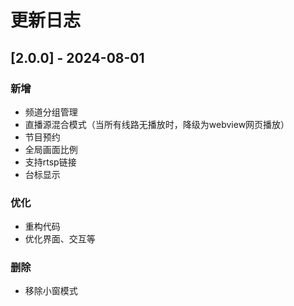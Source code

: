 # 更新日志

## [2.0.0] - 2024-08-01

### 新增

- 频道分组管理
- 直播源混合模式（当所有线路无播放时，降级为webview网页播放）
- 节目预约
- 全局画面比例
- 支持rtsp链接
- 台标显示

### 优化

- 重构代码
- 优化界面、交互等

### 删除

- 移除小窗模式
